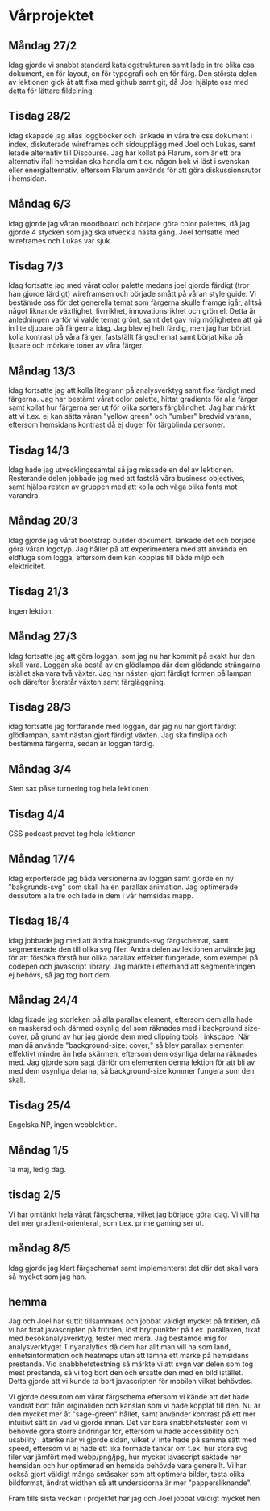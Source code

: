 # Vårprojektet

## **Måndag 27/2**

Idag gjorde vi snabbt standard katalogstrukturen samt lade in tre olika css dokument, en för layout, en för typografi och en för färg. Den största delen av lektionen gick åt att fixa med github samt git, då Joel hjälpte oss med detta för lättare fildelning.

## **Tisdag 28/2**

Idag skapade jag allas loggböcker och länkade in våra tre css dokument i index, diskuterade wireframes och sidoupplägg med Joel och Lukas, samt letade alternativ till Discourse. Jag har kollat på Flarum, som är ett bra alternativ ifall hemsidan ska handla om t.ex. någon bok vi läst i svenskan eller energialternativ, eftersom Flarum används för att göra diskussionsrutor i hemsidan.

## **Måndag 6/3**

Idag gjorde jag våran moodboard och började göra color palettes, då jag gjorde 4 stycken som jag ska utveckla nästa gång. Joel fortsatte med wireframes och Lukas var sjuk.

## **Tisdag 7/3**

Idag fortsatte jag med vårat color palette medans joel gjorde färdigt (tror han gjorde färdigt) wireframsen och började smått på våran style guide. Vi bestämde oss för det generella temat som färgerna skulle framge igår, alltså något liknande växtlighet, livrrikhet, innovationsrikhet och grön el. Detta är anledningen varför vi valde temat grönt, samt det gav mig möjligheten att gå in lite djupare på färgerna idag. Jag blev ej helt färdig, men jag har börjat kolla kontrast på våra färger, fastställt färgschemat samt börjat kika på ljusare och mörkare toner av våra färger.

## **Måndag 13/3**

Idag fortsatte jag att kolla litegrann på analysverktyg samt fixa färdigt med färgerna. Jag har bestämt vårat color palette, hittat gradients för alla färger samt kollat hur färgerna ser ut för olika sorters färgblindhet. Jag har märkt att vi t.ex. ej kan sätta våran "yellow green" och "umber" bredvid varann, eftersom hemsidans kontrast då ej duger för färgblinda personer.

## **Tisdag 14/3**

Idag hade jag utvecklingssamtal så jag missade en del av lektionen. Resterande delen jobbade jag med att fastslå våra business objectives, samt hjälpa resten av gruppen med att kolla och väga olika fonts mot varandra.

## **Måndag 20/3**

Idag gjorde jag vårat bootstrap builder dokument, länkade det och började göra våran logotyp. Jag håller på att experimentera med att använda en eldfluga som logga, eftersom dem kan kopplas till både miljö och elektricitet.

## **Tisdag 21/3**

Ingen lektion.

## **Måndag 27/3**

Idag fortsatte jag att göra loggan, som jag nu har kommit på exakt hur den skall vara. Loggan ska bestå av en glödlampa där dem glödande strängarna istället ska vara två växter. Jag har nästan gjort färdigt formen på lampan och därefter återstår växten samt färgläggning.

## **Tisdag 28/3**

idag fortsatte jag fortfarande med loggan, där jag nu har gjort färdigt glödlampan, samt nästan gjort färdigt växten. Jag ska finslipa och bestämma färgerna, sedan är loggan färdig.

## **Måndag 3/4**

Sten sax påse turnering tog hela lektionen

## **Tisdag 4/4**

CSS podcast provet tog hela lektionen

## **Måndag 17/4**

Idag exporterade jag båda versionerna av loggan samt gjorde en ny "bakgrunds-svg" som skall ha en parallax animation. Jag optimerade dessutom alla tre och lade in dem i vår hemsidas mapp.

## **Tisdag 18/4**

Idag jobbade jag med att ändra bakgrunds-svg färgschemat, samt segmenterade den till olika svg filer. Andra delen av lektionen använde jag för att försöka förstå hur olika parallax effekter fungerade, som exempel på codepen och javascript library. Jag märkte i efterhand att segmenteringen ej behövs, så jag tog bort dem.

## **Måndag 24/4**

Idag fixade jag storleken på alla parallax element, eftersom dem alla hade en maskerad och därmed osynlig del som räknades med i background size-cover, på grund av hur jag gjorde dem med clipping tools i inkscape. När man då använde "background-size: cover;" så blev parallax elementen effektivt mindre än hela skärmen, eftersom dem osynliga delarna räknades med. Jag gjorde som sagt därför om elementen denna lektion för att bli av med dem osynliga delarna, så background-size kommer fungera som den skall.

## **Tisdag 25/4**

Engelska NP, ingen webblektion.

## **Måndag 1/5**

1a maj, ledig dag.

## **tisdag 2/5**

Vi har omtänkt hela vårat färgschema, vilket jag började göra idag. Vi vill ha det mer gradient-orienterat, som t.ex. prime gaming ser ut.

## **måndag 8/5**

Idag gjorde jag klart färgschemat samt implementerat det där det skall vara så mycket som jag han.

## **hemma**

Jag och Joel har suttit tillsammans och jobbat väldigt mycket på fritiden, då vi har fixat javascripten på fritiden, löst brytpunkter på t.ex. parallaxen, fixat med besökanalysverktyg, tester med mera. Jag bestämde mig för analysverktyget Tinyanalytics då dem har allt man vill ha som land, enhetsinformation och heatmaps utan att lämna ett märke på hemsidans prestanda. Vid snabbhetstestning så märkte vi att svgn var delen som tog mest prestanda, så vi tog bort den och ersatte den med en bild istället. Detta gjorde att vi kunde ta bort javascripten för mobilen vilket behövdes.

Vi gjorde dessutom om vårat färgschema eftersom vi kände att det hade vandrat bort från orginalidén och känslan som vi hade kopplat till den. Nu är den mycket mer åt "sage-green" hållet, samt använder kontrast på ett mer intuitivt sätt än vad vi gjorde innan. Det var bara snabbhetstester som vi behövde göra större ändringar för, eftersom vi hade accessibility och usability i åtanke när vi gjorde sidan, vilket vi inte hade på samma sätt med speed, eftersom vi ej hade ett lika formade tankar om t.ex. hur stora svg filer var jämfört med webp/png/jpg, hur mycket javascript saktade ner hemsidan och hur optimerad en hemsida behövde vara generellt. Vi har också gjort väldigt många småsaker som att optimera bilder, testa olika bildformat, ändrat widthen så att undersidorna är mer "pappersliknande".

Fram tills sista veckan i projektet har jag och Joel jobbat väldigt mycket hen
